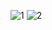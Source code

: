 ![1](https://user-images.githubusercontent.com/56846619/72568565-31815c80-3897-11ea-8191-598aa2c40857.png)
![2](https://user-images.githubusercontent.com/56846619/72568567-31815c80-3897-11ea-88d6-c9f5982a2806.png)
